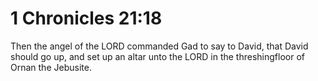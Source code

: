 # 1 Chronicles 21:18

Then the angel of the LORD commanded Gad to say to David, that David should go up, and set up an altar unto the LORD in the threshingfloor of Ornan the Jebusite.
